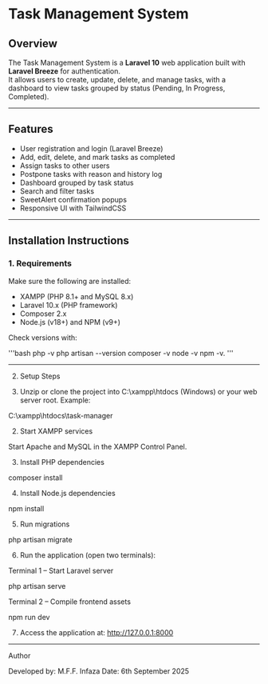 # Task Management System  

## Overview  
The Task Management System is a **Laravel 10** web application built with **Laravel Breeze** for authentication.  
It allows users to create, update, delete, and manage tasks, with a dashboard to view tasks grouped by status (Pending, In Progress, Completed).  

---

## Features  
- User registration and login (Laravel Breeze)  
- Add, edit, delete, and mark tasks as completed  
- Assign tasks to other users  
- Postpone tasks with reason and history log  
- Dashboard grouped by task status  
- Search and filter tasks  
- SweetAlert confirmation popups  
- Responsive UI with TailwindCSS  

---

## Installation Instructions  

### 1. Requirements  
Make sure the following are installed:  
- XAMPP (PHP 8.1+ and MySQL 8.x)  
- Laravel 10.x (PHP framework)  
- Composer 2.x  
- Node.js (v18+) and NPM (v9+)  

Check versions with:  

'''bash
php -v
php artisan --version
composer -v
node -v
npm -v.  '''


---

2. Setup Steps

1. Unzip or clone the project into C:\xampp\htdocs (Windows) or your web server root.
Example:

C:\xampp\htdocs\task-manager


2. Start XAMPP services

Start Apache and MySQL in the XAMPP Control Panel.



3. Install PHP dependencies

composer install


4. Install Node.js dependencies

npm install


5. Run migrations

php artisan migrate


6. Run the application (open two terminals):

Terminal 1 – Start Laravel server

php artisan serve

Terminal 2 – Compile frontend assets

npm run dev



7. Access the application at:
http://127.0.0.1:8000


---

Author

Developed by: M.F.F. Infaza
Date: 6th September 2025


